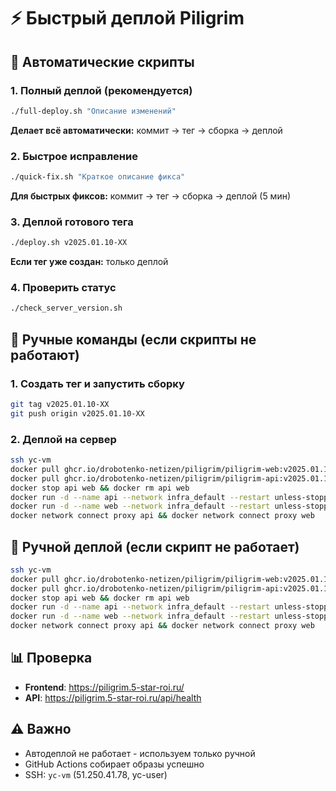 # ⚡ Быстрый деплой Piligrim

## 🚀 Автоматические скрипты

### 1. Полный деплой (рекомендуется)
```bash
./full-deploy.sh "Описание изменений"
```
**Делает всё автоматически:** коммит → тег → сборка → деплой

### 2. Быстрое исправление
```bash
./quick-fix.sh "Краткое описание фикса"
```
**Для быстрых фиксов:** коммит → тег → сборка → деплой (5 мин)

### 3. Деплой готового тега
```bash
./deploy.sh v2025.01.10-XX
```
**Если тег уже создан:** только деплой

### 4. Проверить статус
```bash
./check_server_version.sh
```

## 📝 Ручные команды (если скрипты не работают)

### 1. Создать тег и запустить сборку
```bash
git tag v2025.01.10-XX
git push origin v2025.01.10-XX
```

### 2. Деплой на сервер
```bash
ssh yc-vm
docker pull ghcr.io/drobotenko-netizen/piligrim/piligrim-web:v2025.01.10-XX
docker pull ghcr.io/drobotenko-netizen/piligrim/piligrim-api:v2025.01.10-XX
docker stop api web && docker rm api web
docker run -d --name api --network infra_default --restart unless-stopped -e PORT=4000 -e NODE_ENV=production -e DATABASE_URL=file:/data/dev.db -v piligrim_api_data:/data ghcr.io/drobotenko-netizen/piligrim/piligrim-api:v2025.01.10-XX
docker run -d --name web --network infra_default --restart unless-stopped -e NODE_ENV=production -e PORT=3000 -e NEXT_PUBLIC_API_BASE=https://piligrim.5-star-roi.ru ghcr.io/drobotenko-netizen/piligrim/piligrim-web:v2025.01.10-XX
docker network connect proxy api && docker network connect proxy web
```

## 🔧 Ручной деплой (если скрипт не работает)
```bash
ssh yc-vm
docker pull ghcr.io/drobotenko-netizen/piligrim/piligrim-web:v2025.01.10-XX
docker pull ghcr.io/drobotenko-netizen/piligrim/piligrim-api:v2025.01.10-XX
docker stop api web && docker rm api web
docker run -d --name api --network infra_default --restart unless-stopped -e PORT=4000 -e NODE_ENV=production -e DATABASE_URL=file:/data/dev.db -v piligrim_api_data:/data ghcr.io/drobotenko-netizen/piligrim/piligrim-api:v2025.01.10-XX
docker run -d --name web --network infra_default --restart unless-stopped -e NODE_ENV=production -e PORT=3000 -e NEXT_PUBLIC_API_BASE=https://piligrim.5-star-roi.ru ghcr.io/drobotenko-netizen/piligrim/piligrim-web:v2025.01.10-XX
docker network connect proxy api && docker network connect proxy web
```

## 📊 Проверка
- **Frontend**: https://piligrim.5-star-roi.ru/
- **API**: https://piligrim.5-star-roi.ru/api/health

## ⚠️ Важно
- Автодеплой не работает - используем только ручной
- GitHub Actions собирает образы успешно
- SSH: `yc-vm` (51.250.41.78, yc-user)
